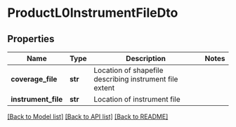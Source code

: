 # ProductL0InstrumentFileDto

## Properties
Name | Type | Description | Notes
------------ | ------------- | ------------- | -------------
**coverage_file** | **str** | Location of shapefile describing instrument file extent | 
**instrument_file** | **str** | Location of instrument file | 

[[Back to Model list]](../README.md#documentation-for-models) [[Back to API list]](../README.md#documentation-for-api-endpoints) [[Back to README]](../README.md)


